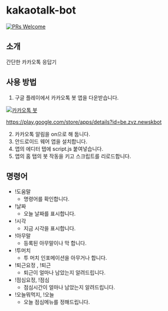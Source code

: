 # kakaotalk-bot
[![PRs Welcome](https://img.shields.io/badge/PRs-welcome-brightgreen.svg?style=flat-square)](http://makeapullrequest.com)

## 소개
간단한 카카오톡 응답기


## 사용 방법
1. 구글 플레이에서 카카오톡 봇 앱을 다운받습니다.

 [![카카오톡 봇](
https://lh3.googleusercontent.com/LCOCLa_D1U-5UQnas6nBYtJUhz2D-J3CriwLsU9QjucE5ZioG1i_yYShykAVHIunUQ=s180-rw)](
https://play.google.com/store/apps/details?id=be.zvz.newskbot)

https://play.google.com/store/apps/details?id=be.zvz.newskbot

2. 카카오톡 알림을 on으로 해 둡니다.
3. 안드로이드 웨어 앱을 설치합니다.
4. 앱의 에디터 탭에 script.js 붙여넣습니다.
5. 앱의 홈 탭의 봇 작동을 키고 스크립트를 리로드합니다.

## 명령어
- !도움말 
    - 명령어를 확인합니다.
- !날짜 
    - 오늘 날짜를 표시합니다. 
- !시각
    - 지금 시각을 표시합니다.
- !아무말 
    - 등록된 아무말이나 막 합니다.
- !투머치 
    - 투 머치 인포메이션을 아무거나 합니다.
- !퇴근요정 , !퇴근 
    - 퇴근이 얼마나 남았는지 알려드립니다. 
- !점심요정, !점심 
    - 점심시간이 얼마나 남았는지 알려드립니다.
- !오늘뭐먹지, !오늘 
    - 오늘 점심메뉴를 정해드립니다.